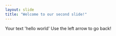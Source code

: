 ```yaml
---
layout: slide
title: "Welcome to our second slide!"
---
```

Your text 'hello world'
Use the left arrow to go back!
